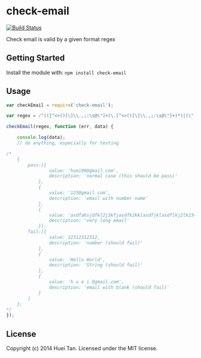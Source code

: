 # check-email
[![Build Status](https://secure.travis-ci.org/easy-node/check-email.png?branch=master)](http://travis-ci.org/easy-node/check-email)

Check email is valid by a given format regex

## Getting Started
Install the module with: `npm install check-email`

## Usage

```javascript
var checkEmail = require('check-email');

var regex = /^(([^<>()[\]\\.,;:\s@\"]+(\.[^<>()[\]\\.,;:\s@\"]+)*)|(\".+\"))@((\[[0-9]{1,3}\.[0-9]{1,3}\.[0-9]{1,3}\.[0-9]{1,3}\])|(([a-zA-Z\-0-9]+\.)+[a-zA-Z]{2,}))$/;

checkEmail(regex, function (err, data) {

    console.log(data);
    // do anything, especially for testing

/*
    {
        pass:[{
                value: 'huei90@gmail.com',
                description: 'normal case (this should be pass)'
            },
            {
                value: '123@gmail.com',
                description: 'email with number name'
            },
            {
                value: 'asdfaksjdfkl2j3kfjasdfk2kklasdfjklasdflkj2lk234lkjasfdlk2j@gmail.com',
                description: 'very long email'
            }],
        fail:[{
                value: 12312312312,
                description: 'number (should fail)'
            },
            {
                value: 'Hello World',
                description: 'String (should fail)'
            },
            {
                value: 'h u e i @gmail.com',
                description: 'email with blank (should fail)'
            }
        ]
    };
*/
});
```

## License
Copyright (c) 2014 Huei Tan. Licensed under the MIT license.
